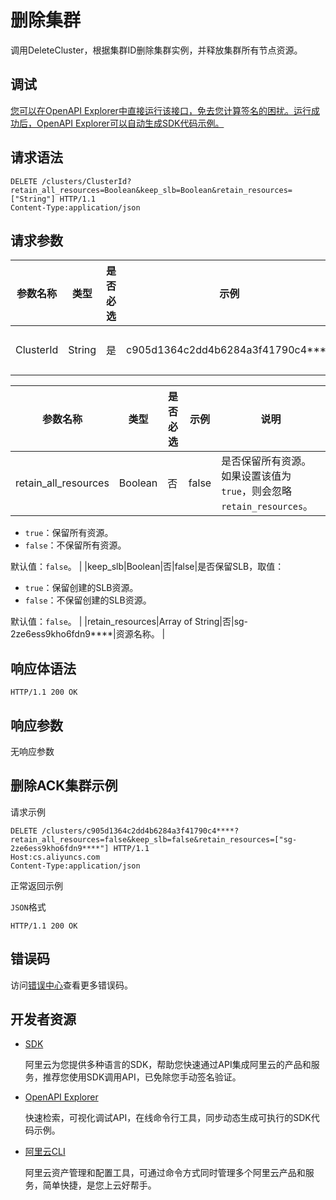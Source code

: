# 删除集群

调用DeleteCluster，根据集群ID删除集群实例，并释放集群所有节点资源。

## 调试

[您可以在OpenAPI Explorer中直接运行该接口，免去您计算签名的困扰。运行成功后，OpenAPI Explorer可以自动生成SDK代码示例。](https://api.aliyun.com/#product=CS&api=DeleteCluster&type=ROA&version=2015-12-15)

## 请求语法

```
DELETE /clusters/ClusterId?retain_all_resources=Boolean&keep_slb=Boolean&retain_resources=["String"] HTTP/1.1
Content-Type:application/json
```

## 请求参数

|参数名称|类型|是否必选|示例|说明|
|----|--|----|--|--|
|ClusterId|String|是|c905d1364c2dd4b6284a3f41790c4\*\*\*\*|集群ID。 |

|参数名称|类型|是否必选|示例|说明|
|----|--|----|--|--|
|retain\_all\_resources|Boolean|否|false|是否保留所有资源。如果设置该值为`true`，则会忽略`retain_resources`。

 -   `true`：保留所有资源。
-   `false`：不保留所有资源。

 默认值：`false`。 |
|keep\_slb|Boolean|否|false|是否保留SLB，取值：

 -   `true`：保留创建的SLB资源。
-   `false`：不保留创建的SLB资源。

 默认值：`false`。 |
|retain\_resources|Array of String|否|sg-2ze6ess9kho6fdn9\*\*\*\*|资源名称。 |

## 响应体语法

```
HTTP/1.1 200 OK
```

## 响应参数

无响应参数

## 删除ACK集群示例

请求示例

```
DELETE /clusters/c905d1364c2dd4b6284a3f41790c4****?retain_all_resources=false&keep_slb=false&retain_resources=["sg-2ze6ess9kho6fdn9****"] HTTP/1.1
Host:cs.aliyuncs.com
Content-Type:application/json
```

正常返回示例

`JSON`格式

```
HTTP/1.1 200 OK
```

## 错误码

访问[错误中心](https://error-center.aliyun.com/status/product/CS)查看更多错误码。

## 开发者资源

-   [SDK](https://next.api.aliyun.com/api-tools/sdk/CS?version=2015-12-15&)

    阿里云为您提供多种语言的SDK，帮助您快速通过API集成阿里云的产品和服务，推荐您使用SDK调用API，已免除您手动签名验证。

-   [OpenAPI Explorer](https://next.api.aliyun.com/api/CS/2015-12-15/DeleteCluster)

    快速检索，可视化调试API，在线命令行工具，同步动态生成可执行的SDK代码示例。

-   [阿里云CLI](https://github.com/aliyun/aliyun-cli)

    阿里云资产管理和配置工具，可通过命令方式同时管理多个阿里云产品和服务，简单快捷，是您上云好帮手。


